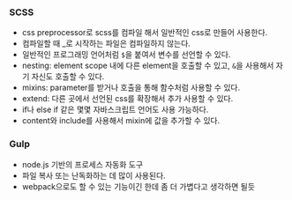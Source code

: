 ### SCSS
- css preprocessor로 scss를 컴파일 해서 일반적인 css로 만들어 사용한다.
- 컴파일할 때 _로 시작하는 파일은 컴파일하지 않는다.
- 일반적인 프로그래밍 언어처럼 `$`을 붙여서 변수를 선언할 수 있다.
- nesting: element scope 내에 다른 element을 호출할 수 있고, `&`을 사용해서 자기 자신도 호출할 수 있다.
- mixins: parameter를 받거나 호출을 통해 함수처럼 사용할 수 있다.
- extend: 다른 곳에서 선언된 css를 확장해서 추가 사용할 수 있다.
- if나 else if 같은 몇몇 자바스크립트 언어도 사용 가능하다.
- content와 include를 사용해서 mixin에 값을 추가할 수 있다.

### Gulp
- node.js 기반의 프로세스 자동화 도구
- 파일 복사 또는 난독화하는 데 많이 사용된다.
- webpack으로도 할 수 있는 기능이긴 한데 좀 더 가볍다고 생각하면 될듯